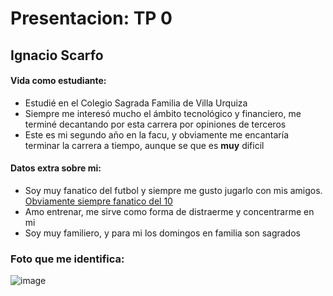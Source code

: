 # Presentacion: TP 0
## Ignacio Scarfo

#### Vida como estudiante:
* Estudié en el Colegio Sagrada Familia de Villa Urquiza
* Siempre me interesó mucho el ámbito tecnológico y financiero, me terminé decantando por esta carrera por opiniones de terceros
* Este es mi segundo año en la facu, y obviamente me encantaría terminar la carrera a tiempo, aunque se que es **muy** dificil

#### Datos extra sobre mi:
* Soy muy fanatico del futbol y siempre me gusto jugarlo con mis amigos. [Obviamente siempre fanatico del 10](https://youtu.be/IscGtF_A14A?si=IFKG7tQa7Qo0JiED) 
* Amo entrenar, me sirve como forma de distraerme y concentrarme en mi
* Soy muy familiero, y para mi los domingos en familia son sagrados

### Foto que me identifica:
![image](https://github.com/pdepviernestm/2024-presentacion-iscarfo/assets/164821165/35a7ba8f-3a62-463c-af7b-f31251fedd6b)
